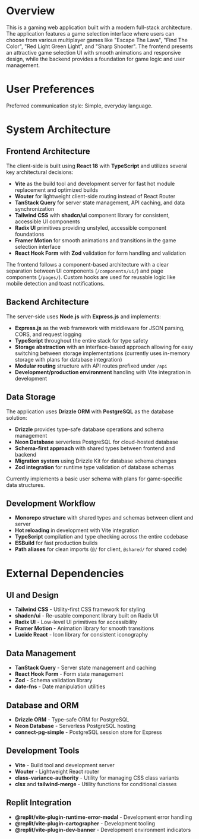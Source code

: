 # Overview

This is a gaming web application built with a modern full-stack architecture. The application features a game selection interface where users can choose from various multiplayer games like "Escape The Lava", "Find The Color", "Red Light Green Light", and "Sharp Shooter". The frontend presents an attractive game selection UI with smooth animations and responsive design, while the backend provides a foundation for game logic and user management.

# User Preferences

Preferred communication style: Simple, everyday language.

# System Architecture

## Frontend Architecture

The client-side is built using **React 18** with **TypeScript** and utilizes several key architectural decisions:

- **Vite** as the build tool and development server for fast hot module replacement and optimized builds
- **Wouter** for lightweight client-side routing instead of React Router
- **TanStack Query** for server state management, API caching, and data synchronization
- **Tailwind CSS** with **shadcn/ui** component library for consistent, accessible UI components
- **Radix UI** primitives providing unstyled, accessible component foundations
- **Framer Motion** for smooth animations and transitions in the game selection interface
- **React Hook Form** with **Zod** validation for form handling and validation

The frontend follows a component-based architecture with a clear separation between UI components (`/components/ui/`) and page components (`/pages/`). Custom hooks are used for reusable logic like mobile detection and toast notifications.

## Backend Architecture

The server-side uses **Node.js** with **Express.js** and implements:

- **Express.js** as the web framework with middleware for JSON parsing, CORS, and request logging
- **TypeScript** throughout the entire stack for type safety
- **Storage abstraction** with an interface-based approach allowing for easy switching between storage implementations (currently uses in-memory storage with plans for database integration)
- **Modular routing** structure with API routes prefixed under `/api`
- **Development/production environment** handling with Vite integration in development

## Data Storage

The application uses **Drizzle ORM** with **PostgreSQL** as the database solution:

- **Drizzle** provides type-safe database operations and schema management
- **Neon Database** serverless PostgreSQL for cloud-hosted database
- **Schema-first approach** with shared types between frontend and backend
- **Migration system** using Drizzle Kit for database schema changes
- **Zod integration** for runtime type validation of database schemas

Currently implements a basic user schema with plans for game-specific data structures.

## Development Workflow

- **Monorepo structure** with shared types and schemas between client and server
- **Hot reloading** in development with Vite integration
- **TypeScript** compilation and type checking across the entire codebase
- **ESBuild** for fast production builds
- **Path aliases** for clean imports (`@/` for client, `@shared/` for shared code)

# External Dependencies

## UI and Design
- **Tailwind CSS** - Utility-first CSS framework for styling
- **shadcn/ui** - Re-usable component library built on Radix UI
- **Radix UI** - Low-level UI primitives for accessibility
- **Framer Motion** - Animation library for smooth transitions
- **Lucide React** - Icon library for consistent iconography

## Data Management
- **TanStack Query** - Server state management and caching
- **React Hook Form** - Form state management
- **Zod** - Schema validation library
- **date-fns** - Date manipulation utilities

## Database and ORM
- **Drizzle ORM** - Type-safe ORM for PostgreSQL
- **Neon Database** - Serverless PostgreSQL hosting
- **connect-pg-simple** - PostgreSQL session store for Express

## Development Tools
- **Vite** - Build tool and development server
- **Wouter** - Lightweight React router
- **class-variance-authority** - Utility for managing CSS class variants
- **clsx** and **tailwind-merge** - Utility functions for conditional classes

## Replit Integration
- **@replit/vite-plugin-runtime-error-modal** - Development error handling
- **@replit/vite-plugin-cartographer** - Development tooling
- **@replit/vite-plugin-dev-banner** - Development environment indicators
